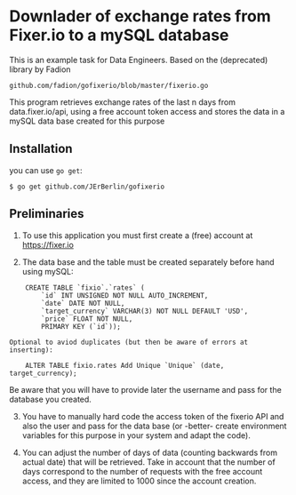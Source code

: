 # Downlader of exchange rates from Fixer.io to a mySQL database

This is an example task for Data Engineers. Based on the (deprecated) library by Fadion
```
github.com/fadion/gofixerio/blob/master/fixerio.go
```
This program retrieves exchange rates of the last n days from data.fixer.io/api,  using a free account token access and stores the data in a mySQL data base created for this purpose

## Installation

you can use `go get`:

```
$ go get github.com/JErBerlin/gofixerio
```

## Preliminaries

1. To use this application you must first create a (free) account at https://fixer.io

2. The data base and the table must be created separately before hand using mySQL:	
```
    CREATE TABLE `fixio`.`rates` (
  		`id` INT UNSIGNED NOT NULL AUTO_INCREMENT,
  		`date` DATE NOT NULL,
  		`target_currency` VARCHAR(3) NOT NULL DEFAULT 'USD',
  		`price` FLOAT NOT NULL,
  		PRIMARY KEY (`id`));
```
  	Optional to aviod duplicates (but then be aware of errors at inserting):
```
  	ALTER TABLE fixio.rates Add Unique `Unique` (date, target_currency);
```

Be aware that you will have to provide later the username and pass for the database you created.

3. You have to manually hard code the access token of the fixerio API and also the user and pass for the data base (or -better- create environment variables for this purpose in your system and adapt the code).

4. You can adjust the number of days of data (counting backwards from actual date) that will be retrieved. Take in account that the number of days correspond to the number of requests with the free account access, and they are limited to 1000 since the account creation.

